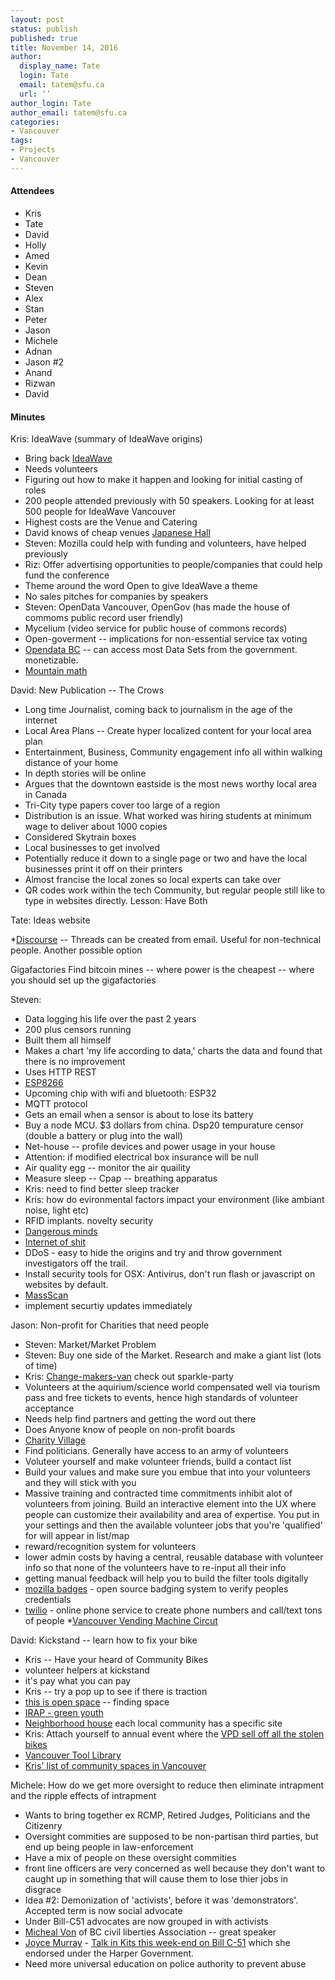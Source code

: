 ```yaml
---
layout: post
status: publish
published: true
title: November 14, 2016
author:
  display_name: Tate
  login: Tate
  email: tatem@sfu.ca
  url: ‘’
author_login: Tate
author_email: tatem@sfu.ca
categories:
- Vancouver
tags:
- Projects
- Vancouver
---
```


#### Attendees

* Kris
* Tate
* David
* Holly
* Amed
* Kevin
* Dean
* Steven
* Alex
* Stan
* Peter
* Jason
* Michele
* Adnan
* Jason #2
* Anand
* Rizwan
* David

#### Minutes

Kris: IdeaWave (summary of IdeaWave origins)

* Bring back [IdeaWave](http://www.ideawave.ca)
* Needs volunteers
*  Figuring out how to make it happen and looking for initial casting of roles
*  200 people attended previously with 50 speakers.  Looking for at least 500 people for IdeaWave Vancouver
*  Highest costs are the Venue and Catering
*  David knows of cheap venues [Japanese Hall](http://www.vjls-jh.com/)
*  Steven: Mozilla could help with funding and volunteers, have helped previously
*  Riz: Offer advertising opportunities to people/companies that could help fund the conference
*  Theme around the word Open to give IdeaWave a theme
*  No sales pitches for companies by speakers
*  Steven: OpenData Vancouver, OpenGov (has made the house of commoms public record user friendly)
*  Mycelium (video service for public house of commons records)
*  Open-goverment -- implications for non-essential service tax voting
*  [Opendata BC](https://www.opendatabc.ca) -- can access most Data Sets from the government.  monetizable.
* [Mountain math](https://mountainmath.ca/mountain_math/vancouver_assessment_map) 

David: New Publication -- The Crows

* Long time Journalist, coming back to journalism in the age of the internet
* Local Area Plans -- Create hyper localized content for your local area plan
* Entertainment, Business, Community engagement info all within walking distance of your home  
* In depth stories will be online
* Argues that the downtown eastside is the most news worthy local area in Canada
* Tri-City type papers cover too large of a region
* Distribution is an issue.  What worked was hiring students at minimum wage to deliver about 1000 copies
* Considered Skytrain boxes
* Local businesses to get involved
* Potentially reduce it down to a single page or two and have the local businesses print it off on their printers
* Almost francise the local zones so local experts can take over
* QR codes work within the tech Community, but regular people still like to type in websites directly.  Lesson: Have Both 


Tate: Ideas website

*[Discourse](http://www.discourse.org/about/) -- Threads can be created from email.  Useful for non-technical people.  Another possible option



Gigafactories 
Find bitcoin mines -- where power is the cheapest -- where you should set up the gigafactories


Steven:

* Data logging his life over the past 2 years
* 200 plus censors running
* Built them all himself
* Makes a chart 'my life according to data,' charts the data and found that there is no improvement
* Uses HTTP REST
* [ESP8266](https://www.sparkfun.com/products/13678) 
* Upcoming chip with wifi and bluetooth: ESP32
* MQTT protocol 
* Gets an email when a sensor is about to lose its battery
* Buy a node MCU.  $3 dollars from china.  Dsp20 tempurature censor (double a battery or plug into the wall)
* Net-house -- profile devices and power usage in your house
* Attention: if modified electrical box insurance will be null
* Air quality egg -- monitor the air quaility 
* Measure sleep -- Cpap -- breathing apparatus 
* Kris: need to find better sleep tracker 
* Kris: how do evironmental factors impact your environment (like ambiant noise, light etc)
* RFID implants. novelty security
* [Dangerous minds](http://dangerousminds.net)
* [Internet of shit](https://internetofshit.net)
* DDoS - easy to hide the origins and try and throw government investigators off the trail.
* Install security tools for OSX: Antivirus, don't run flash or javascript on websites by default.  
* [MassScan](https://github.com/robertdavidgraham/masscan)
* implement securtiy updates immediately


Jason: Non-profit for Charities that need people

* Steven:  Market/Market Problem 
* Steven: Buy one side of the Market.  Research and make a giant list (lots of time) 
* Kris:  [Change-makers-van](http://www.changemakersvan.com) check out sparkle-party
* Volunteers at the aquirium/science world compensated well via tourism pass and free tickets to events, hence high standards of volunteer acceptance
* Needs help find partners and getting the word out there
* Does Anyone know of people on non-profit boards
* [Charity Village](http://charityvillage.com)
* Find politicians.  Generally have access to an army of volunteers
* Voluteer yourself and make volunteer friends, build a contact list
* Build your values and make sure you embue that into your volunteers and they will stick with you
* Massive training and contracted time commitments inhibit alot of volunteers from joining.  Build an interactive element into the UX where people can customize their availability and area of expertise. You put in your settings and then the available volunteer jobs that you're 'qualified' for will appear in list/map
* reward/recognition system for volunteers
* lower admin costs by having a central, reusable database with volunteer info so that none of the volunteers have to re-input all their info
* getting manual feedback will help you to build the filter tools digitally 
* [mozilla badges](https://openbadges.org) - open source badging system to verify peoples credentials 
* [twilio](https://www.twilio.com) - online phone service to create phone numbers and call/text tons of people 
*[Vancouver Vending Machine Circut](http://www.krisconstable.com/category/map/page/2/)


David:  Kickstand -- learn how to fix your bike

* Kris -- Have your heard of Community Bikes
* volunteer helpers at kickstand
* it's pay what you can pay
* Kris -- try a pop up to see if there is traction
* [this is open space](https://thisopenspace.com) -- finding space 
* [IRAP - green youth](http://www.nrc-cnrc.gc.ca/eng/irap/services/youth_initiatives.html) 
* [Neighborhood house](http://www.anhbc.org) each local community has a specific site
* Kris: Attach yourself to annual event where the [VPD sell off all the stolen bikes](http://www.policeauctionscanada.com)
* [Vancouver Tool Library](http://vancouvertoollibrary.com)
* [Kris' list of community spaces in Vancouver](http://www.krisconstable.com/vancouver-hack-spaces/)


Michele:  How do we get more oversight to reduce then eliminate intrapment and the ripple effects of intrapment 

* Wants to bring together ex RCMP, Retired Judges, Politicians and the Citizenry
* Oversight commities are supposed to be non-partisan third parties, but end up being people in law-enforcement
* Have a mix of people on these oversight commities 
* front line officers are very concerned as well because they don't want to caught up in something that will cause them to lose thier jobs in disgrace
* Idea #2: Demonization of 'activists', before it was 'demonstrators'.  Accepted term is now social advocate
* Under Bill-C51 advocates are now grouped in with activists 
* [Micheal Von](https://bccla.org/author/micheal/) of BC civil liberties Association -- great speaker
*  [Joyce Murray](http://jmurray.liberal.ca) - [Talk in Kits this week-end on Bill C-51](http://jmurray.liberal.ca/news-nouvelles/mp-town-hall-on-national-security-and-civil-liberties/) which she endorsed under the Harper Government.
* Need more universal education on police authority to prevent abuse


